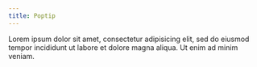 ```yaml
---
title: Poptip
---
```


Lorem ipsum dolor sit amet, consectetur adipisicing elit, sed do eiusmod tempor incididunt ut labore et dolore magna aliqua. Ut enim ad minim veniam.
